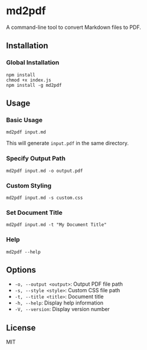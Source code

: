 # md2pdf

A command-line tool to convert Markdown files to PDF.

## Installation

### Global Installation

```
npm install
chmod +x index.js
npm install -g md2pdf
```

## Usage

### Basic Usage

```
md2pdf input.md
```

This will generate `input.pdf` in the same directory.

### Specify Output Path

```
md2pdf input.md -o output.pdf
```

### Custom Styling

```
md2pdf input.md -s custom.css
```

### Set Document Title

```
md2pdf input.md -t "My Document Title"
```

### Help

```
md2pdf --help
```

## Options

- `-o, --output <output>`: Output PDF file path
- `-s, --style <style>`: Custom CSS file path
- `-t, --title <title>`: Document title
- `-h, --help`: Display help information
- `-V, --version`: Display version number

## License

MIT
